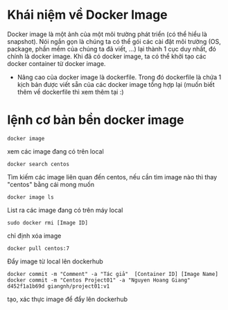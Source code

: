 # Khái niệm về Docker Image
Docker image là một ảnh của một môi trường phát triển (có thể hiểu là snapshot). Nói ngắn gọn là chúng ta có thể gói các cài đặt môi trường (OS, package, phần mềm của chúng ta đã viết, …) lại thành 1 cục duy nhất, đó chính là docker image. Khi đã có docker image, ta có thể khởi tạo các docker container từ docker image.

* Nâng cao của docker image là dockerfile. Trong đó dockerfile là chứa 1 kịch bản được viết sẵn của các docker image tổng hợp lại (muốn biết thêm về dockerfile thì xem thêm tại :) 

# lệnh cơ bản bền docker image
```
docker image
```
xem các image đang có trên local

```
docker search centos
```
Tìm kiếm các image liên quan đến centos, nếu cần tìm image nào thì thay "centos" bằng cái mong muốn

```
docker image ls
```
List ra các image đang có trên máy local
```
sudo docker rmi [Image ID]
```
chỉ định xóa image
```
docker pull centos:7
```
Đẩy image từ local lên dockerhub
```
docker commit -m "Comment" -a "Tác giả"  [Container ID] [Image Name]
docker commit -m "Centos Project01" -a "Nguyen Hoang Giang" d452f1a1b69d giangnh/project01:v1
```
tạo, xác thực image để đẩy lên dockerhub
